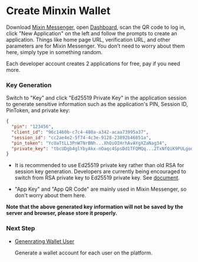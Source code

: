 # Create Minxin Wallet

Download [Mixin Messenger](https://mixin-www.zeromesh.net/messenger), open [Dashboard](/dashboard), scan the QR code to log in, click "New Application" on the left and follow the prompts to create an application. Things like home page URL, verification URL, and other parameters are for Mixin Messenger. You don’t need to worry about them here, simply type in something random.

Each developer account creates 2 applications for free, pay if you need more.

### Key Generation

Switch to "Key" and click "Ed25519 Private Key" in the application session to generate sensitive information such as the application's PIN, Session ID, PinToken, and private key:


```json
{
  "pin": "123456",
  "client_id": "96c1460b-c7c4-480a-a342-acaa73995a37",
  "session_id": "cc2ae4e2-5f74-4c3e-9128-23892b46851a",
  "pin_token": "YcUaTtLL3PnW7NrBNh...XhOiOIHrhAvAYgXZaNag34",
  "private_key": "tbcUDgb4glYbyAkx-nOaqc4SpsDd1TFQMQq...2TxNfQiK9PULgod41QVXwVszVOWKi5TRm2gUK0sqch5A"
}
```

- It is recommended to use Ed25519 private key rather than old RSA for session key generation. Developers are currently being encouraged to switch from RSA private key to Ed25519 private key. See [document](../api/session-secret).

- "App Key" and "App QR Code" are mainly used in Mixin Messenger, so don't worry about them here.

**Note that the above generated key information will not be saved by the server and browser, please store it properly.**

### Next Step

- [Genenrating Wallet User](./create-network-user)

  Generate a wallet account for each user on the platform.
